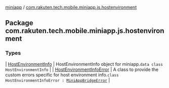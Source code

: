 [miniapp](../index.md) / [com.rakuten.tech.mobile.miniapp.js.hostenvironment](./index.md)

## Package com.rakuten.tech.mobile.miniapp.js.hostenvironment

### Types

| [HostEnvironmentInfo](-host-environment-info/index.md) | HostEnvironmentInfo object for miniapp.`data class HostEnvironmentInfo` |
| [HostEnvironmentInfoError](-host-environment-info-error/index.md) | A class to provide the custom errors specific for host environment info.`class HostEnvironmentInfoError : `[`MiniAppBridgeError`](../com.rakuten.tech.mobile.miniapp.errors/-mini-app-bridge-error/index.md) |

